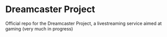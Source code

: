 # Dreamcaster Project
 Official repo for the Dreamcaster Project, a livestreaming service aimed at gaming (very much in progress)
